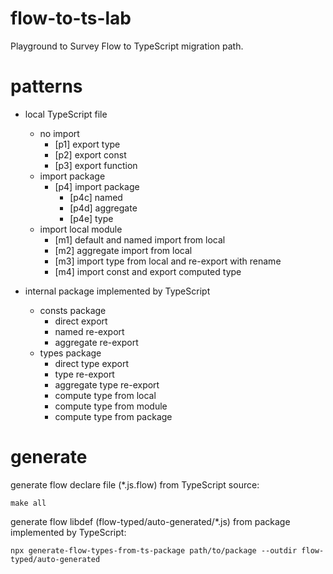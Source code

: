 # flow-to-ts-lab

Playground to Survey Flow to TypeScript migration path.

# patterns

- local TypeScript file
  - no import
    - [p1] export type
    - [p2] export const
    - [p3] export function
  - import package
    - [p4] import package
      - [p4c] named
      - [p4d] aggregate
      - [p4e] type
  - import local module
    - [m1] default and named import from local
    - [m2] aggregate import from local
    - [m3] import type from local and re-export with rename
    - [m4] import const and export computed type

- internal package implemented by TypeScript
  - consts package
    - direct export
    - named re-export
    - aggregate re-export
  - types package
    - direct type export
    - type re-export
    - aggregate type re-export
    - compute type from local
    - compute type from module
    - compute type from package

# generate

generate flow declare file (*.js.flow) from TypeScript source:

```
make all
```

generate flow libdef (flow-typed/auto-generated/*.js) from package implemented by TypeScript:

```
npx generate-flow-types-from-ts-package path/to/package --outdir flow-typed/auto-generated
```
